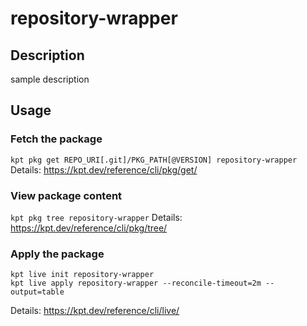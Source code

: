 # repository-wrapper

## Description
sample description

## Usage

### Fetch the package
`kpt pkg get REPO_URI[.git]/PKG_PATH[@VERSION] repository-wrapper`
Details: https://kpt.dev/reference/cli/pkg/get/

### View package content
`kpt pkg tree repository-wrapper`
Details: https://kpt.dev/reference/cli/pkg/tree/

### Apply the package
```
kpt live init repository-wrapper
kpt live apply repository-wrapper --reconcile-timeout=2m --output=table
```
Details: https://kpt.dev/reference/cli/live/
